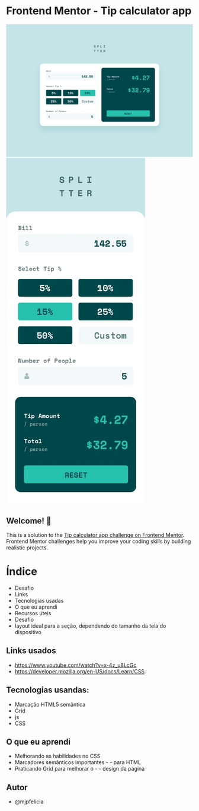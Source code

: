 # Frontend Mentor - Tip calculator app

![Design preview for the Tip calculator app coding challenge](./design/desktop-design-completed.jpg)
![Design preview for the Tip calculator app coding challenge](./design/mobile-design.jpg)

## Welcome! 👋
This is a solution to the [Tip calculator app challenge on Frontend Mentor](https://www.frontendmentor.io/challenges/tip-calculator-app-ugJNGbJUX). Frontend Mentor challenges help you improve your coding skills by building realistic projects.


# Índice
- Desafio
- Links
- Tecnologias usadas
- O que eu aprendi
- Recursos úteis
- Desafio
- layout ideal para a seção, dependendo do tamanho da tela do dispositivo

## Links usados
- https://www.youtube.com/watch?v=x-4z_u8LcGc
- https://developer.mozilla.org/en-US/docs/Learn/CSS.

## Tecnologias usandas:
- Marcação HTML5 semântica
- Grid
- js
- CSS

## O que eu aprendi
- Melhorando as habilidades no CSS
- Marcadores semânticos importantes - - para HTML
- Praticando Grid para melhorar o - - design da página

## Autor
- @mjpfelicia
